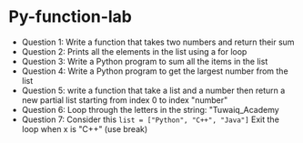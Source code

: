 # Py-function-lab

- Question 1: Write a function that takes two numbers and return their sum 
- Question 2: Prints all the elements in the list using a for loop
- Question 3: Write a Python program to sum all the items in the list
- Question 4: Write a Python program to get the largest number from the list
- Question 5: write a function that take a list and a number then return a new partial list starting from index 0 to index "number"
- Question 6: Loop through the letters in the string: "Tuwaiq_Academy
- Question 7: Consider this ``` list = ["Python", "C++", "Java"] ``` Exit the loop when x is "C++" (use break)
